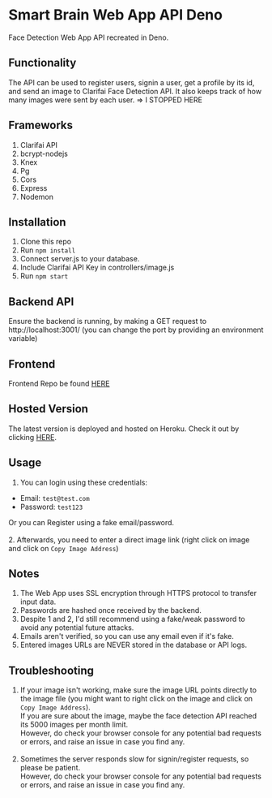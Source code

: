 # Smart Brain Web App API Deno
Face Detection Web App API recreated in Deno.

## Functionality
The API can be used to register users, signin a user, get a profile by its id, and send an image to Clarifai Face Detection API. It also keeps track of how many images were sent by each user.
=> I STOPPED HERE
## Frameworks
1. Clarifai API
2. bcrypt-nodejs
3. Knex
4. Pg
5. Cors
6. Express
7. Nodemon

## Installation
1. Clone this repo
2. Run `npm install`
3. Connect server.js to your database.
4. Include Clarifai API Key in controllers/image.js
5. Run `npm start`

## Backend API
Ensure the backend is running, by making a GET request to http://localhost:3001/ (you can change the port by providing an environment variable)

## Frontend
Frontend Repo be found [HERE](https://github.com/karimkhattaby/smart-brain)

## Hosted Version
The latest version is deployed and hosted on Heroku. Check it out by clicking [HERE](https://smart-brain-karim.herokuapp.com/).

## Usage
1. You can login using these credentials:
- Email: `test@test.com`
- Password: `test123`

Or you can Register using a fake email/password.<br><br>
2. Afterwards, you need to enter a direct image link
(right click on image and click on `Copy Image Address`)

## Notes
1. The Web App uses SSL encryption through HTTPS protocol to transfer input data.
2. Passwords are hashed once received by the backend.
3. Despite 1 and 2, I'd still recommend using a fake/weak password to avoid any potential future attacks.
4. Emails aren't verified, so you can use any email even if it's fake.
5. Entered images URLs are NEVER stored in the database or API logs.

## Troubleshooting
1. If your image isn't working, make sure the image URL points directly to the image file (you might want to right click on the image and click on `Copy Image Address`).<br>
If you are sure about the image, maybe the face detection API reached its 5000 images per month limit.<br>
However, do check your browser console for any potential bad requests or errors, and raise an issue in case you find any.<br><br>
2. Sometimes the server responds slow for signin/register requests, so please be patient.<br>
However, do check your browser console for any potential bad requests or errors, and raise an issue in case you find any.
